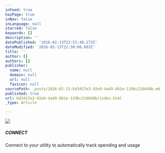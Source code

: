 ```yaml
---
inFeed: true
hasPage: true
inNav: false
inLanguage: null
starred: false
keywords: []
description: ''
datePublished: '2016-02-13T22:51:48.273Z'
dateModified: '2016-02-13T22:50:08.603Z'
title: ''
author: []
authors: []
publisher:
  name: null
  domain: null
  url: null
  favicon: null
sourcePath: _posts/2016-02-13-6d3417e3-92e9-4ad9-861e-119bc216640b.md
published: true
url: 6d3417e3-92e9-4ad9-861e-119bc216640b/index.html
_type: Article

---
```

![](https://the-grid-user-content.s3-us-west-2.amazonaws.com/a8053ac8-1a07-41b3-b407-ee409eaf4463.png)

##### CONNECT

Connect to your utility to automatically track spending and usage